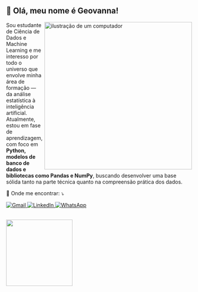 ## 💜 Olá, meu nome é Geovanna!

<img src="https://raw.githubusercontent.com/MicaelliMedeiros/micaellimedeiros/master/image/computer-illustration.png" alt="ilustração de um computador" min-width="400px" max-width="400px" width="400px" align="right">

<p align="left"> 
Sou estudante de Ciência de Dados e Machine Learning e me interesso por todo o universo que envolve minha área de formação — da análise estatística à inteligência artificial.
Atualmente, estou em fase de aprendizagem, com foco em <strong>Python, modelos de banco de dados e bibliotecas como Pandas e NumPy</strong>, buscando desenvolver uma base sólida tanto na parte técnica quanto na compreensão prática dos dados.<br>
</p>

<p align="left">
  💌 Onde me encontrar: ⤵️
  
  <br/>
</p>

<p align="left">
  <!-- Gmail -->
  <a href="mailto:geovannadsb06@gmail.com?subject=Contato%20pelo%20site&body=Olá%20Geovanna,%20gostaria%20de%20falar%20com%20você." title="Gmail" target="_blank">
    <img src="https://img.shields.io/badge/-Gmail-FF0000?style=flat-square&labelColor=FF0000&logo=gmail&logoColor=white" alt="Gmail"/>
  </a>

  <!-- LinkedIn -->
  <a href="https://www.linkedin.com/in/geovanna-dos-santos-benedito" title="LinkedIn" target="_blank">
    <img src="https://img.shields.io/badge/-Linkedin-0e76a8?style=flat-square&logo=Linkedin&logoColor=white" alt="LinkedIn"/>
  </a>

  <!-- WhatsApp -->
  <a href="https://api.whatsapp.com/send?phone=5561994003462&text=Olá%20Geovanna,%20gostaria%20de%20falar%20com%20você." title="WhatsApp" target="_blank">
    <img src="https://img.shields.io/badge/-WhatsApp-25d366?style=flat-square&labelColor=25d366&logo=whatsapp&logoColor=white" alt="WhatsApp"/>
  </a>
</p>


</p>

<br/>

<a href="https://github.com/geovannadsb" title="Perfil da Geovanna">
  <img height="180em" src="https://github-readme-stats.vercel.app/api?username=geovannadsb&theme=dracula&show_icons=true" />
</a>
